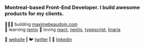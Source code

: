 ### Montreal-based Front-End Developer. I build awesome products for my clients.

👨🏼‍💻 building [maximebeaudoin.com][website]  
🧠 learning [remix][remix]
💜 loving [react][react], [nextjs][next], [typescript][typescript], [linaria][linaria] 

🏡 [website][website] **|** 
🐦 [twitter][twitter] **|** 
👔 [linkedin][linkedin]

[react]: http://reactjs.org
[next]: https://nextjs.org
[remix]: https://remix.run/
[typescript]: https://www.typescriptlang.org
[linaria]: https://github.com/callstack/linaria
[website]: https://www.maximebeaudoin.com/
[twitter]: twitter.com/maxisix
[linkedin]: https://www.linkedin.com/in/mabeaudoin/
